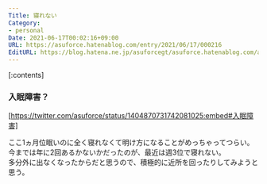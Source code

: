 ```yaml
---
Title: 寝れない
Category:
- personal
Date: 2021-06-17T00:02:16+09:00
URL: https://asuforce.hatenablog.com/entry/2021/06/17/000216
EditURL: https://blog.hatena.ne.jp/asuforcegt/asuforce.hatenablog.com/atom/entry/26006613776723033
---
```


[:contents]

### 入眠障害？

[https://twitter.com/asuforce/status/1404870731742081025:embed#入眠障害]

ここ1ヵ月位眠いのに全く寝れなくて明け方になることがめっちゃってつらい。  
今までは年に2回あるかないかだったのが、最近は週3位で寝れない。  
多分外に出なくなったからだと思うので、積極的に近所を回ったりしてみようと思う。


